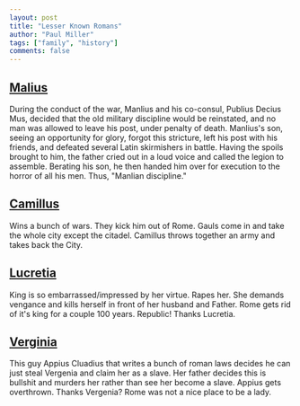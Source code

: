 ```yaml
--- 
layout: post
title: "Lesser Known Romans"
author: "Paul Miller"
tags: ["family", "history"]
comments: false
---
```


## [Malius](https://en.wikipedia.org/wiki/Titus_Manlius_Torquatus_(consul_347_BC))

During the conduct of the war, Manlius and his co-consul, Publius Decius Mus, decided that the old military discipline would be reinstated, and no man was allowed to leave his post, under penalty of death. Manlius's son, seeing an opportunity for glory, forgot this stricture, left his post with his friends, and defeated several Latin skirmishers in battle. Having the spoils brought to him, the father cried out in a loud voice and called the legion to assemble. Berating his son, he then handed him over for execution to the horror of all his men. Thus, "Manlian discipline."

## [Camillus](https://en.wikipedia.org/wiki/Marcus_Furius_Camillus)
Wins a bunch of wars. They kick him out of Rome. Gauls come in and take the whole city except the citadel. Camillus throws together an army and takes back the City.


## [Lucretia](https://en.wikipedia.org/wiki/Lucretia)
King is so embarrassed/impressed by her virtue. Rapes her. She demands vengance and kills herself in front of her husband and Father.
Rome gets rid of it's king for a couple 100 years. Republic! Thanks Lucretia. 

## [Verginia](https://en.wikipedia.org/wiki/Verginia)
This guy Appius Cluadius that writes a bunch of roman laws decides he can just steal Vergenia and claim her as a slave. Her father decides this is bullshit and murders her rather than see her become a slave. 
Appius gets overthrown. Thanks Vergenia? Rome was not a nice place to be a lady.

